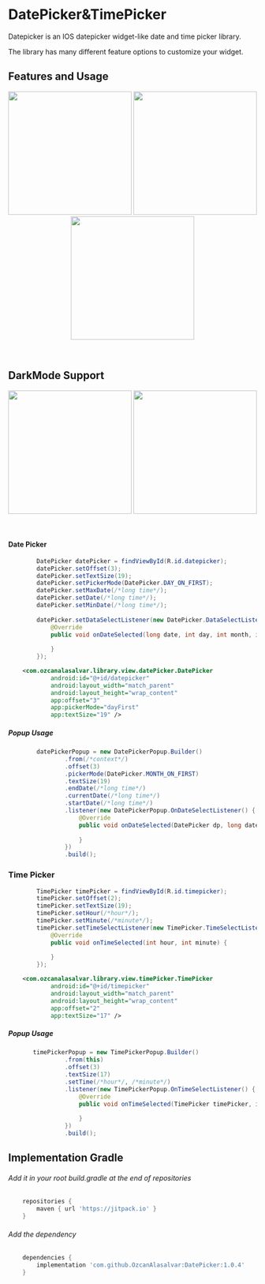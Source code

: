 # DatePicker&TimePicker
Datepicker is an IOS datepicker widget-like date and time picker library.

The library has many different feature options to customize your widget.

## Features and Usage

<p align="center">
  <img src="https://user-images.githubusercontent.com/66948288/100557708-ee1bbb00-32bb-11eb-9905-80c8c775d705.gif" width="250">
  <img src="https://user-images.githubusercontent.com/66948288/100557710-f1af4200-32bb-11eb-8472-e64a3882f85e.gif" width="250">
   <img src="https://user-images.githubusercontent.com/66948288/100558035-941bf500-32bd-11eb-9b27-53cb02809e7c.gif" width="250">
</p>
<br>


## DarkMode Support


<p align="center">
  <img src="https://user-images.githubusercontent.com/66948288/100557614-659d1a80-32bb-11eb-9855-0990892a3b4d.png" width="250">
  <img src="https://user-images.githubusercontent.com/66948288/100557616-68980b00-32bb-11eb-8ee1-36adbffbaea2.png" width="250">
</p>
<br>


#### Date Picker 

```java
        DatePicker datePicker = findViewById(R.id.datepicker);
        datePicker.setOffset(3);
        datePicker.setTextSize(19);
        datePicker.setPickerMode(DatePicker.DAY_ON_FIRST);
        datePicker.setMaxDate(/*long time*/);
        datePicker.setDate(/*long time*/);
        datePicker.setMinDate(/*long time*/);
        
        datePicker.setDataSelectListener(new DatePicker.DataSelectListener() {
            @Override
            public void onDateSelected(long date, int day, int month, int year) {
               
            }
        });
```

```xml    
    <com.ozcanalasalvar.library.view.datePicker.DatePicker
            android:id="@+id/datepicker"
            android:layout_width="match_parent"
            android:layout_height="wrap_content"
            app:offset="3"
            app:pickerMode="dayFirst"
            app:textSize="19" />
```
##### Popup Usage

```java
        datePickerPopup = new DatePickerPopup.Builder()
                .from(/*context*/)
                .offset(3)
                .pickerMode(DatePicker.MONTH_ON_FIRST)
                .textSize(19)
                .endDate(/*long time*/)
                .currentDate(/*long time*/)
                .startDate(/*long time*/)
                .listener(new DatePickerPopup.OnDateSelectListener() {
                    @Override
                    public void onDateSelected(DatePicker dp, long date, int day, int month, int year) {
                        
                    }
                })
                .build();
```



### Time Picker

```java
        TimePicker timePicker = findViewById(R.id.timepicker);
        timePicker.setOffset(2);
        timePicker.setTextSize(19);
        timePicker.setHour(/*hour*/);
        timePicker.setMinute(/*minute*/);
        timePicker.setTimeSelectListener(new TimePicker.TimeSelectListener() {
            @Override
            public void onTimeSelected(int hour, int minute) {
                
            }
        });
```

```xml    
    <com.ozcanalasalvar.library.view.timePicker.TimePicker
            android:id="@+id/timepicker"
            android:layout_width="match_parent"
            android:layout_height="wrap_content"
            app:offset="2"
            app:textSize="17" />
```
##### Popup Usage

```java
       timePickerPopup = new TimePickerPopup.Builder()
                .from(this)
                .offset(3)
                .textSize(17)
                .setTime(/*hour*/, /*minute*/)
                .listener(new TimePickerPopup.OnTimeSelectListener() {
                    @Override
                    public void onTimeSelected(TimePicker timePicker, int hour, int minute) {
                        
                    }
                })
                .build();
```


## Implementation Gradle

###### Add it in your root build.gradle at the end of repositories

```groovy
    repositories {
        maven { url 'https://jitpack.io' }
    }
```

###### Add the dependency

```groovy
    dependencies {
	    implementation 'com.github.OzcanAlasalvar:DatePicker:1.0.4'
	}
```
